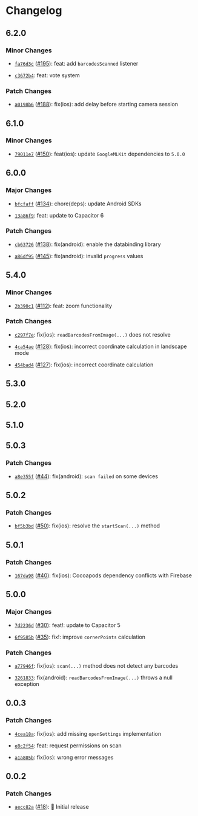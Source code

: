 # Changelog

## 6.2.0

### Minor Changes

- [`fa76d3c`](https://github.com/capawesome-team/capacitor-mlkit/commit/fa76d3c0eafa1c60143421caa04f3c553401c87f) ([#195](https://github.com/capawesome-team/capacitor-mlkit/pull/195)): feat: add `barcodesScanned` listener

* [`c3672b4`](https://github.com/capawesome-team/capacitor-mlkit/commit/c3672b47e3e6f9f190bd432e9518aae0f87c302f): feat: vote system

### Patch Changes

- [`a0198b6`](https://github.com/capawesome-team/capacitor-mlkit/commit/a0198b6844a7200ccc6a3303700a30f43b680293) ([#188](https://github.com/capawesome-team/capacitor-mlkit/pull/188)): fix(ios): add delay before starting camera session

## 6.1.0

### Minor Changes

- [`79011e7`](https://github.com/capawesome-team/capacitor-mlkit/commit/79011e7fa310f2a275179d6179d89c3ea0324150) ([#150](https://github.com/capawesome-team/capacitor-mlkit/pull/150)): feat(ios): update `GoogleMLKit` dependencies to `5.0.0`

## 6.0.0

### Major Changes

- [`bfcfaff`](https://github.com/capawesome-team/capacitor-mlkit/commit/bfcfaff900218f19b2b6bdfa27e940b02d451b24) ([#134](https://github.com/capawesome-team/capacitor-mlkit/pull/134)): chore(deps): update Android SDKs

* [`13a86f9`](https://github.com/capawesome-team/capacitor-mlkit/commit/13a86f9377d053ab29fe90b3ea059e95f3c39938): feat: update to Capacitor 6

### Patch Changes

- [`cb63726`](https://github.com/capawesome-team/capacitor-mlkit/commit/cb63726e4a7c21822d13faa6987abfc169f733af) ([#138](https://github.com/capawesome-team/capacitor-mlkit/pull/138)): fix(android): enable the databinding library

* [`a86df95`](https://github.com/capawesome-team/capacitor-mlkit/commit/a86df95af16c3fe64922795ce15668e882f596e8) ([#145](https://github.com/capawesome-team/capacitor-mlkit/pull/145)): fix(android): invalid `progress` values

## 5.4.0

### Minor Changes

- [`2b390c1`](https://github.com/capawesome-team/capacitor-mlkit/commit/2b390c126fccf6e5d71772153c38bd81d27854c4) ([#112](https://github.com/capawesome-team/capacitor-mlkit/pull/112)): feat: zoom functionality

### Patch Changes

- [`c297f7e`](https://github.com/capawesome-team/capacitor-mlkit/commit/c297f7e531c978ea946cd7f152e8cdf569b0695d): fix(ios): `readBarcodesFromImage(...)` does not resolve

* [`4ca54ae`](https://github.com/capawesome-team/capacitor-mlkit/commit/4ca54ae5ef517db0f6794e14ab29958eb3ad6731) ([#128](https://github.com/capawesome-team/capacitor-mlkit/pull/128)): fix(ios): incorrect coordinate calculation in landscape mode

- [`454bad4`](https://github.com/capawesome-team/capacitor-mlkit/commit/454bad459b2cec0d3c0316cb20ad9638b0f98714) ([#127](https://github.com/capawesome-team/capacitor-mlkit/pull/127)): fix(ios): incorrect coordinate calculation

## 5.3.0

## 5.2.0

## 5.1.0

## 5.0.3

### Patch Changes

- [`a8e355f`](https://github.com/capawesome-team/capacitor-mlkit/commit/a8e355f3d8b2c83578f29fdaa39ca3e2d68d4917) ([#44](https://github.com/capawesome-team/capacitor-mlkit/pull/44)): fix(android): `scan failed` on some devices

## 5.0.2

### Patch Changes

- [`bf5b3bd`](https://github.com/capawesome-team/capacitor-mlkit/commit/bf5b3bde4c1f11b8930944bcc73832afd6abc820) ([#50](https://github.com/capawesome-team/capacitor-mlkit/pull/50)): fix(ios): resolve the `startScan(...)` method

## 5.0.1

### Patch Changes

- [`167da98`](https://github.com/capawesome-team/capacitor-mlkit/commit/167da98656f2f9369a2d70e658f572dc1b22ec9a) ([#40](https://github.com/capawesome-team/capacitor-mlkit/pull/40)): fix(ios): Cocoapods dependency conflicts with Firebase

## 5.0.0

### Major Changes

- [`7d2236d`](https://github.com/capawesome-team/capacitor-mlkit/commit/7d2236da9b246559823e43d75e6b2073508c4b8a) ([#30](https://github.com/capawesome-team/capacitor-mlkit/pull/30)): feat!: update to Capacitor 5

* [`6f9585b`](https://github.com/capawesome-team/capacitor-mlkit/commit/6f9585b0960338c15a25c7331b7ae89227b02adb) ([#35](https://github.com/capawesome-team/capacitor-mlkit/pull/35)): fix!: improve `cornerPoints` calculation

### Patch Changes

- [`a77946f`](https://github.com/capawesome-team/capacitor-mlkit/commit/a77946f23adbc46ea4be6dce323ebe4f5b8bac8f): fix(ios): `scan(...)` method does not detect any barcodes

* [`3261833`](https://github.com/capawesome-team/capacitor-mlkit/commit/326183314ccce0ea9837a604f2a5a39cee50521f): fix(android): `readBarcodesFromImage(...)` throws a null exception

## 0.0.3

### Patch Changes

- [`4cea18a`](https://github.com/capawesome-team/capacitor-mlkit/commit/4cea18a63ed74c653dcc015ab58ee3fe4f0f778a): fix(ios): add missing `openSettings` implementation

* [`e8c2f54`](https://github.com/capawesome-team/capacitor-mlkit/commit/e8c2f5427ce9faecafd17ee5ce98da1568656b17): feat: request permissions on scan

- [`a1a805b`](https://github.com/capawesome-team/capacitor-mlkit/commit/a1a805b39d53a77b4acc45b9d67413237a46fa37): fix(ios): wrong error messages

## 0.0.2

### Patch Changes

- [`aecc82a`](https://github.com/capawesome-team/capacitor-mlkit/commit/aecc82ac421ef689f3e5896ea0317c09f48db722) ([#18](https://github.com/capawesome-team/capacitor-mlkit/pull/18)): 🎉 Initial release

